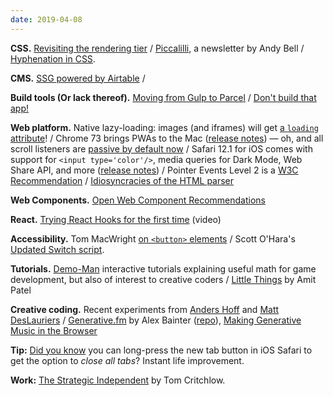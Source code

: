 ```yaml
---
date: 2019-04-08
---
```


__CSS.__ [Revisiting the rendering tier](https://www.theguardian.com/info/2019/apr/04/revisiting-the-rendering-tier) / [Piccalilli](http://piccalil.li/), a newsletter by Andy Bell / [Hyphenation in CSS](http://clagnut.com/blog/2395).

__CMS.__ [SSG powered by Airtable](https://postlight.com/trackchanges/introducing-liftoff-easily-create-a-static-website-powered-by-airtable) / 

__Build tools (Or lack thereof).__ [Moving from Gulp to Parcel](https://benfrain.com/moving-from-gulp-to-parcel/) / [Don't build that app!](https://formidable.com/blog/2019/no-build-step/)

__Web platform.__ Native lazy-loading: images (and iframes) will get [a `loading` attribute](https://addyosmani.com/blog/lazy-loading/)! / Chrome 73 brings PWAs to the Mac ([release notes](https://developers.google.com/web/updates/2019/03/nic73)) — oh, and all scroll listeners are [passive by default now](https://www.chromestatus.com/features/6662647093133312) / Safari 12.1 for iOS comes with support for `<input type='color'/>`, media queries for Dark Mode, Web Share API, and more ([release notes](https://webkit.org/blog/8718/new-webkit-features-in-safari-12-1/)) / Pointer Events Level 2 is a [W3C Recommendation](https://www.w3.org/TR/2019/REC-pointerevents2-20190404/) / [Idiosyncracies of the HTML parser](https://htmlparser.info/)

__Web Components.__ [Open Web Component Recommendations](https://open-wc.org/) 

__React.__ [Trying React Hooks for the first time](https://www.youtube.com/watch?v=G-aO5hzo1aw) (video)

__Accessibility.__ Tom MacWright [on `<button>` elements](https://macwright.org/2019/04/06/accessibility-buttons.html) / Scott O'Hara's [Updated Switch script](https://www.scottohara.me/note/2019/04/03/switch-script.html).

__Tutorials.__ [Demo-Man](https://demoman.net/) interactive tutorials explaining useful math for game development, but also of interest to creative coders / [Little Things](https://www.redblobgames.com/making-of/little-things/) by Amit Patel

__Creative coding.__ Recent experiments from [Anders Hoff](https://twitter.com/inconvergent/status/1110213502634000385) and [Matt DesLauriers](https://twitter.com/mattdesl/status/1110695190413623296) / [Generative.fm](https://generative.fm) by Alex Bainter ([repo](https://github.com/generative-music/generative.fm)), [Making Generative Music in the Browser](https://medium.com/@metalex9/making-generative-music-in-the-browser-bfb552a26b0b)

__Tip:__ [Did you know](https://twitter.com/danburzo/status/1111169526786342912) you can long-press the new tab button in iOS Safari to get the option to _close all tabs_? Instant life improvement.

__Work:__ [The Strategic Independent](https://tomcritchlow.com/2019/04/04/the-strategic-independent/) by Tom Critchlow.